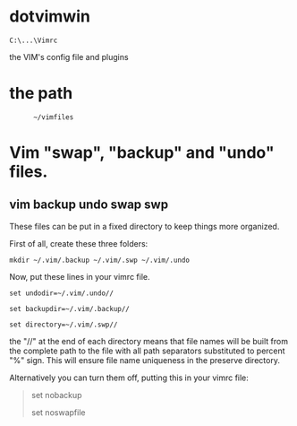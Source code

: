 # dotvimwin



	C:\...\Vimrc



the VIM's config file and plugins




# the path

          ~/vimfiles

# Vim "swap", "backup" and "undo" files.

## vim backup undo swap swp

These files can be put in a fixed directory to keep things more organized.

First of all, create these three folders:

	mkdir ~/.vim/.backup ~/.vim/.swp ~/.vim/.undo

Now, put these lines in your vimrc file.

	set undodir=~/.vim/.undo//

	set backupdir=~/.vim/.backup//

	set directory=~/.vim/.swp//

the "//" at the end of each directory means that file names will be built from the complete path to the file with all path separators substituted to percent "%" sign. This will ensure file name uniqueness in the preserve directory.

Alternatively you can turn them off, putting this in your vimrc file:

> set nobackup
> 
> set noswapfile

